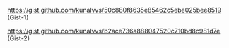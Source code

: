 https://gist.github.com/kunalvvs/50c880f8635e85462c5ebe025bee8519   (Gist-1)

https://gist.github.com/kunalvvs/b2ace736a888047520c710bd8c981d7e   (Gist-2)
